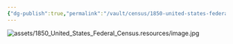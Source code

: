 ```yaml
---
{"dg-publish":true,"permalink":"/vault/census/1850-united-states-federal-census-1/","tags":["Nicholas-Hawkins","Rebecca-Wiseman"]}
---
```


![assets/1850_United_States_Federal_Census.resources/image.jpg](/img/user/assets/1850_United_States_Federal_Census.resources/image.jpg)
